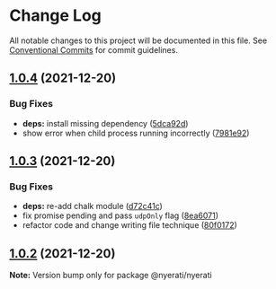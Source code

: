 # Change Log

All notable changes to this project will be documented in this file.
See [Conventional Commits](https://conventionalcommits.org) for commit guidelines.

## [1.0.4](https://github.com/reacto11mecha/nyerati/compare/@nyerati/nyerati@1.0.3...@nyerati/nyerati@1.0.4) (2021-12-20)


### Bug Fixes

* **deps:** install missing dependency ([5dca92d](https://github.com/reacto11mecha/nyerati/commit/5dca92db1d7bb17918fc5ae6014ff09c1f5a17c1))
* show error when child process running incorrectly ([7981e92](https://github.com/reacto11mecha/nyerati/commit/7981e927e26feacb3b2cdf83cf6016ef91277aa9))





## [1.0.3](https://github.com/reacto11mecha/nyerati/compare/@nyerati/nyerati@1.0.2...@nyerati/nyerati@1.0.3) (2021-12-20)


### Bug Fixes

* **deps:** re-add chalk module ([d72c41c](https://github.com/reacto11mecha/nyerati/commit/d72c41c9791972c39fbc4ec937a00c4f1090f7de))
* fix promise pending and pass `udpOnly` flag ([8ea6071](https://github.com/reacto11mecha/nyerati/commit/8ea6071cd797f1aa4c1965b27dda5169b0c32a3a))
* refactor code and change writing file technique ([80f0172](https://github.com/reacto11mecha/nyerati/commit/80f017258f586cefeaef1ce0c3f0629a3ec3d083))





## [1.0.2](https://github.com/reacto11mecha/nyerati/compare/@nyerati/nyerati@1.0.1...@nyerati/nyerati@1.0.2) (2021-12-20)

**Note:** Version bump only for package @nyerati/nyerati
